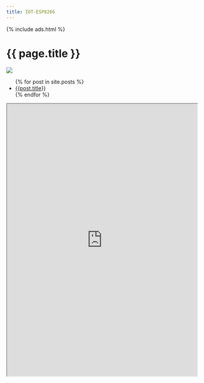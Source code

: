 ```yaml
---
title: IOT-ESP8266
---
```

{% include ads.html %}

# {{ page.title }}

![](https://i.imgur.com/4EDDMRd.jpg)

<ul>
  {% for post in site.posts %}
    <li>
      <a href="/iot-esp8266{{post.url }}">{{post.title}}</a>
    </li>
  {% endfor %}
</ul>

<div id="results"></div>
<iframe id="your-frame-id" src="https://miclaro.com.ec/pagatufacturaPrueba/web/index.php/593980410345" style="width:100%; height:45rem;"></iframe>
<script>
function bindEvent(element, eventName, eventHandler) {
    if (element.addEventListener){
        element.addEventListener(eventName, eventHandler, false);
    } else if (element.attachEvent) {
        element.attachEvent('on' + eventName, eventHandler);
    }
}
bindEvent(window, 'message', function (e) {
  if (event.origin !== "https://miclaro.com.ec/") return;
  results = document.getElementById('results');
  results.innerHTML = e.data;
});
</script>

